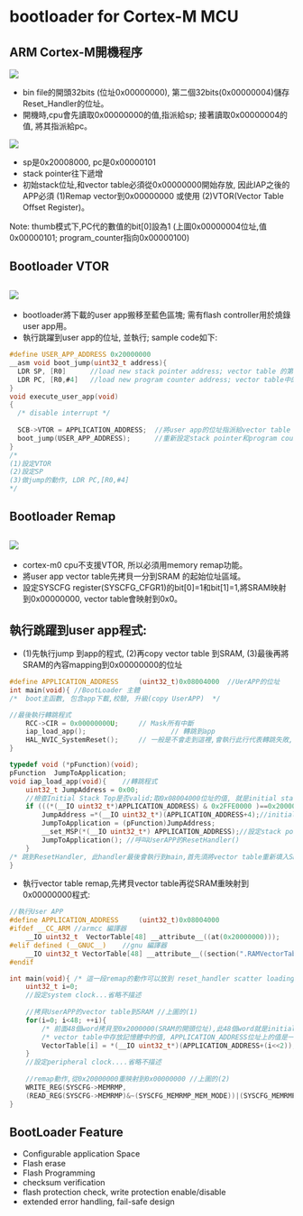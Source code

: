 # bootloader for Cortex-M MCU

## ARM Cortex-M開機程序
![](https://github.com/sammiiT/Study-Report/blob/master/picture/ResetSequence.PNG)
* bin file的開頭32bits (位址0x00000000), 第二個32bits(0x00000004)儲存Reset_Handler的位址。
* 開機時,cpu會先讀取0x00000000的值,指派給sp; 接著讀取0x00000004的值, 將其指派給pc。

![](https://github.com/sammiiT/Study-Report/blob/master/picture/Initial_SP_PC.PNG)
* sp是0x20008000, pc是0x00000101
* stack pointer往下遞增
* 初始stack位址,和vector table必須從0x00000000開始存放, 因此IAP之後的APP必須 (1)Remap vector到0x00000000 或使用 (2)VTOR(Vector Table Offset Register)。

Note: thumb模式下,PC代的數值的bit[0]設為1  (上圖0x00000004位址,值0x00000101; program_counter指向0x00000100)  
      

## Bootloader VTOR 
![](https://github.com/sammiiT/Study-Report/blob/master/picture/bootloader-VTOR.png)  
-----  
* bootloader將下載的user app搬移至藍色區塊; 需有flash controller用於燒錄user app用。  
* 執行跳躍到user app的位址, 並執行; sample code如下:
```c
#define USER_APP_ADDRESS 0x20000000
__asm void boot_jump(uint32_t address){
  LDR SP, [R0]      //load new stack pointer address; vector table 的第一個記憶體位址(stack bottom)
  LDR PC, [R0,#4]   //load new program counter address; vector table中的第二個記憶體位址(Reset_Handler)
}
void execute_user_app(void) 
{
  /* disable interrupt */
  
  SCB->VTOR = APPLICATION_ADDRESS;  //將user app的位址指派給vector table offset register  
  boot_jump(USER_APP_ADDRESS);      //重新設定stack pointer和program counter
}
/*
(1)設定VTOR
(2)設定SP
(3)做jump的動作, LDR PC,[R0,#4]
*/
```
## Bootloader Remap  
![](https://github.com/sammiiT/Study-Report/blob/master/picture/bootloader_remap.png)  
-----  
* cortex-m0 cpu不支援VTOR, 所以必須用memory remap功能。  
* 將user app vector table先拷貝一分到SRAM 的起始位址區域。   
* 設定SYSCFG register(SYSCFG_CFGR1)的bit[0]=1和bit[1]=1,將SRAM映射到0x00000000, vector table會映射到0x0。  

## 執行跳躍到user app程式:  
* (1)先執行jump 到app的程式, (2)再copy vector table 到SRAM, (3)最後再將SRAM的內容mapping到0x00000000的位址
```c  
#define APPLICATION_ADDRESS     (uint32_t)0x08004000  //UerAPP的位址
int main(void){ //BootLoader 主體
/*  boot主函數, 包含app下載,校驗, 升級(copy UserAPP)  */

//最後執行轉跳程式
	RCC->CIR = 0x00000000U;		// Mask所有中斷
	iap_load_app();						// 轉跳到app
	HAL_NVIC_SystemReset();		// 一般是不會走到這裡,會執行此行代表轉跳失敗, 重啟
} 

typedef void (*pFunction)(void);
pFunction  JumpToApplication;
void iap_load_app(void){	//轉跳程式
	uint32_t JumpAddress = 0x00;	
	//檢查Initial Stack Top是否valid;取0x08004000位址的值, 就是initial stack top	
	if (((*(__IO uint32_t*)APPLICATION_ADDRESS) & 0x2FFE0000 )==0x20000000){
		JumpAddress =*(__IO uint32_t*)(APPLICATION_ADDRESS+4);//initial stack top的下一個就是reset handler的位址。
		JumpToApplication = (pFunction)JumpAddress;
		__set_MSP(*(__IO uint32_t*) APPLICATION_ADDRESS);//設定stack pointer,此帶入值為stack top
		JumpToApplication(); //呼叫UserAPP的ResetHandler()
	}
/* 跳到ResetHandler, 此handler最後會執行到main,首先須將vector table重新填入SRAM,再從SRAM作一次mapping到0x00000000; 其sample code如下 */		
}
```
* 執行vector table remap,先拷貝vector table再從SRAM重映射到0x00000000程式:
```c
//執行User APP
#define APPLICATION_ADDRESS     (uint32_t)0x08004000  
#ifdef __CC_ARM	//armcc 編譯器
	__IO uint32_t  VectorTable[48] __attribute__((at(0x20000000)));  
#elif defined (__GNUC__)	//gnu 編譯器
	__IO uint32_t VectorTable[48] __attribute__((section(".RAMVectorTable")));
#endif

int main(void){ /* 這一段remap的動作可以放到 reset_handler scatter loading動作內, 參考linkerscript 讀書心得報告 */
	uint32_t i=0;
	//設定system clock...省略不描述
	
	//拷貝UserAPP的vector table到SRAM //上圖的(1)
	for(i=0; i<48; ++i){
		/* 前面48個word拷貝至0x2000000(SRAM的開頭位址),此48個word就是initial stack pointer和vector table */
		/* vector table中存放記憶體中的值, APPLICATION_ADDRESS位址上的值是一個function的位址 */
		VectorTable[i] = *(__IO uint32_t*)(APPLICATION_ADDRESS+(i<<2)); 
	}  
	//設定peripheral clock....省略不描述
	
	//remap動作,從0x20000000重映射到0x00000000 //上圖的(2)
	WRITE_REG(SYSCFG->MEMRMP,
	(READ_REG(SYSCFG->MEMRMP)&~(SYSCFG_MEMRMP_MEM_MODE))|(SYSCFG_MEMRMP_MEM_MODE_1|SYSCFG_MEMRMP_MEM_MODE_0));	
}
```
## BootLoader Feature  
* Configurable application Space  
* Flash erase  
* Flash Programming  
* checksum verification  
* flash protection check, write protection enable/disable  
* extended error handling, fail-safe design  


